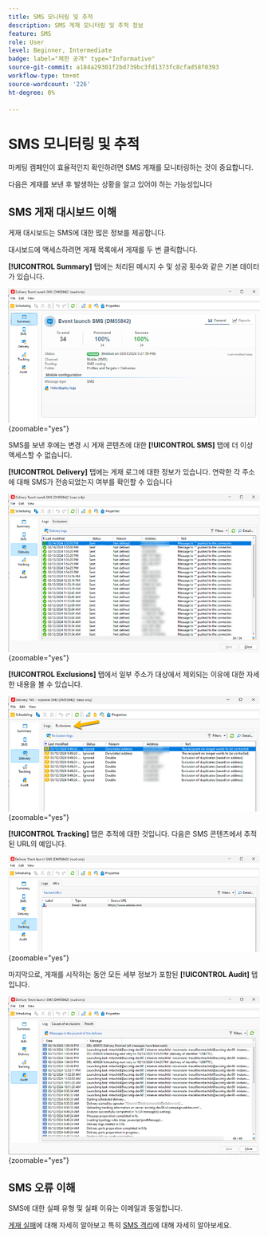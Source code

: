 ```yaml
---
title: SMS 모니터링 및 추적
description: SMS 게재 모니터링 및 추적 정보
feature: SMS
role: User
level: Beginner, Intermediate
badge: label="제한 공개" type="Informative"
source-git-commit: a184a29301f2bd739bc3fd1373fc8cfad58f0393
workflow-type: tm+mt
source-wordcount: '226'
ht-degree: 0%

---
```



# SMS 모니터링 및 추적

마케팅 캠페인이 효율적인지 확인하려면 SMS 게재를 모니터링하는 것이 중요합니다.

다음은 게재를 보낸 후 발생하는 상황을 알고 있어야 하는 가능성입니다

## SMS 게재 대시보드 이해

게재 대시보드는 SMS에 대한 많은 정보를 제공합니다.

대시보드에 액세스하려면 게재 목록에서 게재를 두 번 클릭합니다.

**[!UICONTROL Summary]** 탭에는 처리된 메시지 수 및 성공 횟수와 같은 기본 데이터가 있습니다.

![](assets/sms_summary.png){zoomable="yes"}

SMS를 보낸 후에는 변경 시 게재 콘텐츠에 대한 **[!UICONTROL SMS]** 탭에 더 이상 액세스할 수 없습니다.

**[!UICONTROL Delivery]** 탭에는 게재 로그에 대한 정보가 있습니다. 연락한 각 주소에 대해 SMS가 전송되었는지 여부를 확인할 수 있습니다

![](assets/sms_deliverylogs.png){zoomable="yes"}

**[!UICONTROL Exclusions]** 탭에서 일부 주소가 대상에서 제외되는 이유에 대한 자세한 내용을 볼 수 있습니다.

![](assets/sms_exclusions.png){zoomable="yes"}

**[!UICONTROL Tracking]** 탭은 추적에 대한 것입니다. 다음은 SMS 콘텐츠에서 추적된 URL의 예입니다.

![](assets/sms_trackinglogs.png){zoomable="yes"}

마지막으로, 게재를 시작하는 동안 모든 세부 정보가 포함된 **[!UICONTROL Audit]** 탭입니다.

![](assets/sms_audit.png){zoomable="yes"}

## SMS 오류 이해

SMS에 대한 실패 유형 및 실패 이유는 이메일과 동일합니다.

[게재 실패](../delivery-failures.md)에 대해 자세히 알아보고 특히 [SMS 격리](../delivery-failures.md#sms-quarantines)에 대해 자세히 알아보세요.

